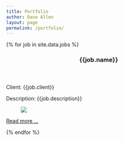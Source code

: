```yaml
---
title: Portfolio
author: Dave Allen
layout: page
permalink: /portfolio/
---
```


{% for job in site.data.jobs %}
<header>
<h3>{{job.name}}</h3>
</header>
<p>Client: {{job.client}}</p>
<p>Description: {{job.description}}</p>
<figure><a href=""><img src="{{job.image}}"></a></figure>
<p><a href="#">Read more &#8230;</a></p>
{% endfor %}



